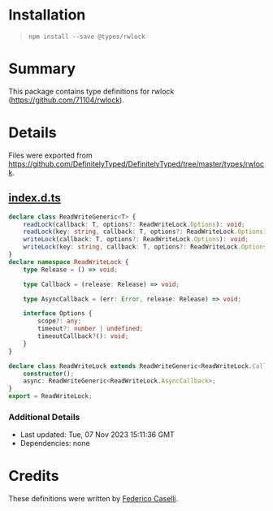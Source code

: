 # Installation
> `npm install --save @types/rwlock`

# Summary
This package contains type definitions for rwlock (https://github.com/71104/rwlock).

# Details
Files were exported from https://github.com/DefinitelyTyped/DefinitelyTyped/tree/master/types/rwlock.
## [index.d.ts](https://github.com/DefinitelyTyped/DefinitelyTyped/tree/master/types/rwlock/index.d.ts)
````ts
declare class ReadWriteGeneric<T> {
    readLock(callback: T, options?: ReadWriteLock.Options): void;
    readLock(key: string, callback: T, options?: ReadWriteLock.Options): void;
    writeLock(callback: T, options?: ReadWriteLock.Options): void;
    writeLock(key: string, callback: T, options?: ReadWriteLock.Options): void;
}
declare namespace ReadWriteLock {
    type Release = () => void;

    type Callback = (release: Release) => void;

    type AsyncCallback = (err: Error, release: Release) => void;

    interface Options {
        scope?: any;
        timeout?: number | undefined;
        timeoutCallback?(): void;
    }
}

declare class ReadWriteLock extends ReadWriteGeneric<ReadWriteLock.Callback> {
    constructor();
    async: ReadWriteGeneric<ReadWriteLock.AsyncCallback>;
}
export = ReadWriteLock;

````

### Additional Details
 * Last updated: Tue, 07 Nov 2023 15:11:36 GMT
 * Dependencies: none

# Credits
These definitions were written by [Federico Caselli](https://github.com/CaselIT/typings-rwlock).
